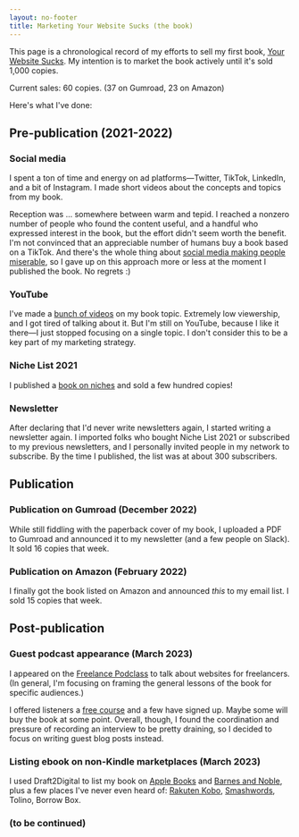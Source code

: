 ```yaml
---
layout: no-footer
title: Marketing Your Website Sucks (the book)
---
```


This page is a chronological record of my efforts to sell my first book, [Your Website Sucks](https://www.amazon.com/dp/B0BVSXB5W7). My intention is to market the book actively until it's sold 1,000 copies.

Current sales: 60 copies. (37 on Gumroad, 23 on Amazon)

Here's what I've done:

## Pre-publication (2021-2022)

### Social media

I spent a ton of time and energy on ad platforms—Twitter, TikTok, LinkedIn, and a bit of Instagram. I made short videos about the concepts and topics from my book.

Reception was ... somewhere between warm and tepid. I reached a nonzero number of people who found the content useful, and a handful who expressed interest in the book, but the effort didn't seem worth the benefit. I'm not convinced that an appreciable number of humans buy a book based on a TikTok. And there's the whole thing about [social media making people miserable](https://garden.briandavidhall.com/don-t-let-social-media-make-you-miserable), so I gave up on this approach more or less at the moment I published the book. No regrets :)

### YouTube

I've made a [bunch of videos](https://www.youtube.com/@briandavidhall) on my book topic. Extremely low viewership, and I got tired of talking about it. But I'm still on YouTube, because I like it there—I just stopped focusing on a single topic. I don't consider this to be a key part of my marketing strategy.

### Niche List 2021

I published a [book on niches](https://gum.co/niche-list) and sold a few hundred copies!

### Newsletter

After declaring that I'd never write newsletters again, I started writing a newsletter again. I imported folks who bought Niche List 2021 or subscribed to my previous newsletters, and I personally invited people in my network to subscribe. By the time I published, the list was at about 300 subscribers.

## Publication

### Publication on Gumroad (December 2022)

While still fiddling with the paperback cover of my book, I uploaded a PDF to Gumroad and announced it to my newsletter (and a few people on Slack). It sold 16 copies that week.

### Publication on Amazon (February 2022)

I finally got the book listed on Amazon and announced _this_ to my email list. I sold 15 copies that week.

## Post-publication

### Guest podcast appearance (March 2023)

I appeared on the [Freelance Podclass](https://www.freelanceu.com/freeupodcast/website-set-up-class/) to talk about websites for freelancers. (In general, I'm focusing on framing the general lessons of the book for specific audiences.)

I offered listeners a [free course](https://gum.co/freelance-website-blueprint) and a few have signed up. Maybe some will buy the book at some point. Overall, though, I found the coordination and pressure of recording an interview to be pretty draining, so I decided to focus on writing guest blog posts instead.

### Listing ebook on non-Kindle marketplaces (March 2023)

I used Draft2Digital to list my book on [Apple Books](https://books.apple.com/us/book/id6446703556) and [Barnes and Noble](https://www.barnesandnoble.com/w/your-website-sucks-brian-david-hall/1143252488;jsessionid=9E6A7C270BD882C045BD53C6715565F2.prodny_store01-atgap16?ean=2940166936639), plus a few places I've never even heard of: [Rakuten Kobo](https://www.kobo.com/us/en/ebook/your-website-sucks), [Smashwords](https://www.smashwords.com/books/view/1367956), Tolino, Borrow Box.

### (to be continued)

